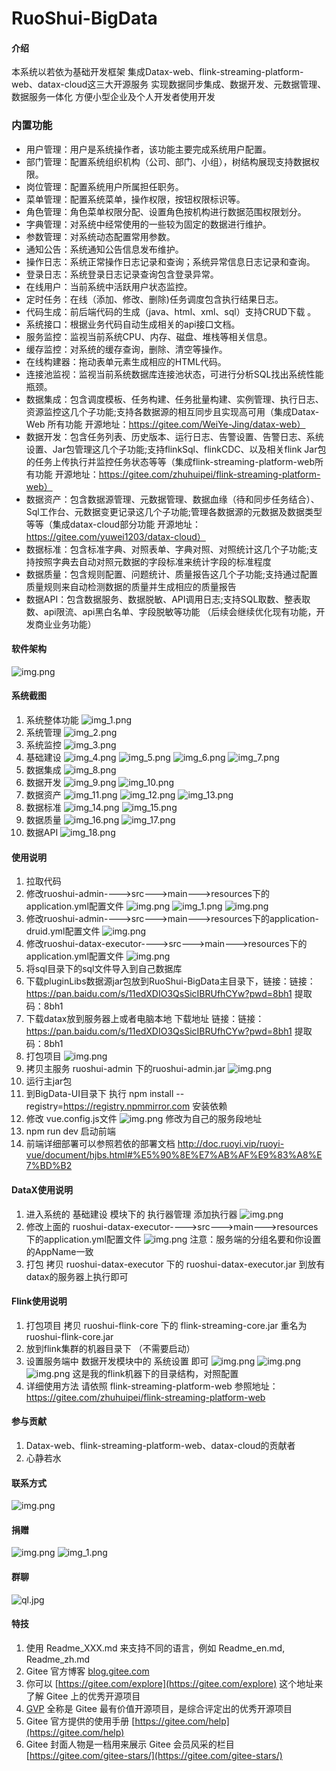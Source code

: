 # RuoShui-BigData

#### 介绍
本系统以若依为基础开发框架
集成Datax-web、flink-streaming-platform-web、datax-cloud这三大开源服务
实现数据同步集成、数据开发、元数据管理、数据服务一体化
方便小型企业及个人开发者使用开发
### 内置功能
* 用户管理：用户是系统操作者，该功能主要完成系统用户配置。
* 部门管理：配置系统组织机构（公司、部门、小组），树结构展现支持数据权限。
* 岗位管理：配置系统用户所属担任职务。
* 菜单管理：配置系统菜单，操作权限，按钮权限标识等。
* 角色管理：角色菜单权限分配、设置角色按机构进行数据范围权限划分。
* 字典管理：对系统中经常使用的一些较为固定的数据进行维护。
* 参数管理：对系统动态配置常用参数。
* 通知公告：系统通知公告信息发布维护。
* 操作日志：系统正常操作日志记录和查询；系统异常信息日志记录和查询。
* 登录日志：系统登录日志记录查询包含登录异常。
* 在线用户：当前系统中活跃用户状态监控。
* 定时任务：在线（添加、修改、删除)任务调度包含执行结果日志。
* 代码生成：前后端代码的生成（java、html、xml、sql）支持CRUD下载 。
* 系统接口：根据业务代码自动生成相关的api接口文档。
* 服务监控：监视当前系统CPU、内存、磁盘、堆栈等相关信息。
* 缓存监控：对系统的缓存查询，删除、清空等操作。
* 在线构建器：拖动表单元素生成相应的HTML代码。
* 连接池监视：监视当前系统数据库连接池状态，可进行分析SQL找出系统性能瓶颈。
* 数据集成：包含调度模板、任务构建、任务批量构建、实例管理、执行日志、资源监控这几个子功能;支持各数据源的相互同步且实现高可用（集成Datax-Web 所有功能 开源地址：https://gitee.com/WeiYe-Jing/datax-web）
* 数据开发：包含任务列表、历史版本、运行日志、告警设置、告警日志、系统设置、Jar包管理这几个子功能;支持flinkSql、flinkCDC、以及相关flink Jar包的任务上传执行并监控任务状态等等（集成flink-streaming-platform-web所有功能  开源地址：https://gitee.com/zhuhuipei/flink-streaming-platform-web）
* 数据资产：包含数据源管理、元数据管理、数据血缘（待和同步任务结合）、Sql工作台、元数据变更记录这几个子功能;管理各数据源的元数据及数据类型等等（集成datax-cloud部分功能 开源地址：https://gitee.com/yuwei1203/datax-cloud）
* 数据标准：包含标准字典、对照表单、字典对照、对照统计这几个子功能;支持按照字典去自动对照元数据的字段标准来统计字段的标准程度
* 数据质量：包含规则配置、问题统计、质量报告这几个子功能;支持通过配置质量规则来自动检测数据的质量并生成相应的质量报告
* 数据API：包含数据服务、数据脱敏、API调用日志;支持SQL取数、整表取数、api限流、api黑白名单、字段脱敏等功能
（后续会继续优化现有功能，开发商业业务功能）
#### 软件架构
![img.png](img/img.png)
#### 系统截图

1. 系统整体功能
![img_1.png](img/img_1.png)
2. 系统管理
![img_2.png](img/img_2.png)
3. 系统监控
![img_3.png](img/img_3.png)
4. 基础建设
![img_4.png](img/img_4.png)
![img_5.png](img/img_5.png)
![img_6.png](img/img_6.png)
![img_7.png](img/img_7.png)
5. 数据集成
![img_8.png](img/img_8.png)
6. 数据开发
![img_9.png](img/img_9.png)
![img_10.png](img/img_10.png)
7. 数据资产
![img_11.png](img/img_11.png)
![img_12.png](img/img_12.png)
![img_13.png](img/img_13.png)
8. 数据标准
![img_14.png](img/img_14.png)
![img_15.png](img/img_15.png)
9. 数据质量
![img_16.png](img/img_16.png)
![img_17.png](img/img_17.png)
10. 数据API
![img_18.png](img/img_18.png)
#### 使用说明
1. 拉取代码
2. 修改ruoshui-admin---->src--->main--->resources下的application.yml配置文件
![img.png](img/img50.png)
![img_1.png](img/img51.png)
![img.png](img/img52.png)
3. 修改ruoshui-admin---->src--->main--->resources下的application-druid.yml配置文件
![img.png](img/img53.png)
4. 修改ruoshui-datax-executor---->src--->main--->resources下的application.yml配置文件
![img.png](img/img54.png)
5. 将sql目录下的sql文件导入到自己数据库
6. 下载pluginLibs数据源jar包放到RuoShui-BigData主目录下，链接：链接：https://pan.baidu.com/s/11edXDIO3QsSicIBRUfhCYw?pwd=8bh1
   提取码：8bh1
7. 下载datax放到服务器上或者电脑本地 下载地址 链接：链接：https://pan.baidu.com/s/11edXDIO3QsSicIBRUfhCYw?pwd=8bh1
   提取码：8bh1
8. 打包项目
![img.png](img/img55.png)
9. 拷贝主服务 ruoshui-admin 下的ruoshui-admin.jar 
![img.png](img/img56.png)
10. 运行主jar包
11. 到BigData-UI目录下 执行 npm install --registry=https://registry.npmmirror.com
安装依赖
12. 修改 vue.config.js文件 
![img.png](img/img57.png)
修改为自己的服务段地址
13. npm run dev 启动前端
14. 前端详细部署可以参照若依的部署文档 http://doc.ruoyi.vip/ruoyi-vue/document/hjbs.html#%E5%90%8E%E7%AB%AF%E9%83%A8%E7%BD%B2


#### DataX使用说明
1. 进入系统的 基础建设 模块下的 执行器管理  添加执行器
![img.png](img/img60.png)
2. 修改上面的 ruoshui-datax-executor---->src--->main--->resources下的application.yml配置文件
![img.png](img/img54.png)
注意：服务端的分组名要和你设置的AppName一致
3. 打包 拷贝 ruoshui-datax-executor 下的 ruoshui-datax-executor.jar 到放有datax的服务器上执行即可

#### Flink使用说明
1. 打包项目 拷贝 ruoshui-flink-core 下的 flink-streaming-core.jar 重名为 ruoshui-flink-core.jar
2. 放到flink集群的机器目录下 （不需要启动）
3. 设置服务端中 数据开发模块中的 系统设置 即可
![img.png](img/img61.png)
![img.png](img/img62.png)
![img.png](img/img63.png)
这是我的flink机器下的目录结构，对照配置
4. 详细使用方法 请依照 flink-streaming-platform-web 参照地址： https://gitee.com/zhuhuipei/flink-streaming-platform-web

#### 参与贡献
1. Datax-web、flink-streaming-platform-web、datax-cloud的贡献者
2. 心静若水
#### 联系方式
![img.png](img/lxfs.png)

#### 捐赠
![img.png](img/img70.png)
![img_1.png](img/img71.png)

#### 群聊
![ql.jpg](img/ql.jpg)

#### 特技
1.  使用 Readme\_XXX.md 来支持不同的语言，例如 Readme\_en.md, Readme\_zh.md
2.  Gitee 官方博客 [blog.gitee.com](https://blog.gitee.com)
3.  你可以 [https://gitee.com/explore](https://gitee.com/explore) 这个地址来了解 Gitee 上的优秀开源项目
4.  [GVP](https://gitee.com/gvp) 全称是 Gitee 最有价值开源项目，是综合评定出的优秀开源项目
5.  Gitee 官方提供的使用手册 [https://gitee.com/help](https://gitee.com/help)
6.  Gitee 封面人物是一档用来展示 Gitee 会员风采的栏目 [https://gitee.com/gitee-stars/](https://gitee.com/gitee-stars/)
